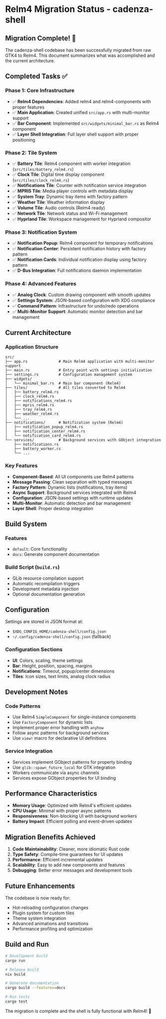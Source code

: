 # Relm4 Migration Status - cadenza-shell

## Migration Complete! 🎉

The cadenza-shell codebase has been successfully migrated from raw GTK4 to
Relm4. This document summarizes what was accomplished and the current
architecture.

## Completed Tasks ✅

### Phase 1: Core Infrastructure

- ✅ **Relm4 Dependencies**: Added relm4 and relm4-components with proper
  features
- ✅ **Main Application**: Created unified `src/app.rs` with multi-monitor
  support
- ✅ **Bar Component**: Implemented `src/widgets/minimal_bar.rs` as Relm4
  component
- ✅ **Layer Shell Integration**: Full layer shell support with proper
  positioning

### Phase 2: Tile System

- ✅ **Battery Tile**: Relm4 component with worker integration
  (`src/tiles/battery_relm4.rs`)
- ✅ **Clock Tile**: Digital time display component (`src/tiles/clock_relm4.rs`)
- ✅ **Notifications Tile**: Counter with notification service integration
- ✅ **MPRIS Tile**: Media player controls with metadata display
- ✅ **System Tray**: Dynamic tray items with factory pattern
- ✅ **Weather Tile**: Weather information display
- ✅ **Volume Tile**: Audio controls (Relm4 ready)
- ✅ **Network Tile**: Network status and Wi-Fi management
- ✅ **Hyprland Tile**: Workspace management for Hyprland compositor

### Phase 3: Notification System

- ✅ **Notification Popup**: Relm4 component for temporary notifications
- ✅ **Notification Center**: Persistent notification history with factory
  pattern
- ✅ **Notification Cards**: Individual notification display using factory
  pattern
- ✅ **D-Bus Integration**: Full notifications daemon implementation

### Phase 4: Advanced Features

- ✅ **Analog Clock**: Custom drawing component with smooth updates
- ✅ **Settings System**: JSON-based configuration with XDG compliance
- ✅ **Command Pattern**: Infrastructure for undo/redo operations
- ✅ **Multi-Monitor Support**: Automatic monitor detection and bar management

## Current Architecture

### Application Structure

```
src/
├── app.rs              # Main Relm4 application with multi-monitor support
├── main.rs             # Entry point with settings initialization
├── settings.rs         # Configuration management system
├── widgets/
│   └── minimal_bar.rs  # Main bar component (Relm4)
├── tiles/              # All tiles converted to Relm4
│   ├── battery_relm4.rs
│   ├── clock_relm4.rs  
│   ├── notifications_relm4.rs
│   ├── mpris_relm4.rs
│   ├── tray_relm4.rs
│   ├── weather_relm4.rs
│   └── ...
├── notifications/      # Notification system (Relm4)
│   ├── notification_popup_relm4.rs
│   ├── notification_center_relm4.rs
│   └── notification_card_relm4.rs
└── services/           # Background services with GObject integration
    ├── notifications.rs
    ├── battery_worker.rs
    └── ...
```

### Key Features

- **Component-Based**: All UI components use Relm4 patterns
- **Message Passing**: Clean separation with typed messages
- **Factory Pattern**: Dynamic lists (notifications, tray items)
- **Async Support**: Background services integrated with Relm4
- **Configuration**: JSON-based settings with runtime updates
- **Multi-Monitor**: Automatic detection and bar management
- **Layer Shell**: Proper desktop integration

## Build System

### Features

- `default`: Core functionality
- `docs`: Generate component documentation

### Build Script (`build.rs`)

- GLib resource compilation support
- Automatic recompilation triggers
- Development metadata injection
- Optional documentation generation

## Configuration

Settings are stored in JSON format at:

- `$XDG_CONFIG_HOME/cadenza-shell/config.json`
- `~/.config/cadenza-shell/config.json` (fallback)

### Configuration Sections

- **UI**: Colors, scaling, theme settings
- **Bar**: Height, position, spacing, margins
- **Notifications**: Timeout, popup/center dimensions
- **Tiles**: Icon sizes, text limits, analog clock radius

## Development Notes

### Code Patterns

- Use Relm4 `SimpleComponent` for single-instance components
- Use `FactoryComponent` for dynamic lists
- Implement proper error handling with `anyhow`
- Follow async patterns for background services
- Use `view!` macro for declarative UI definitions

### Service Integration

- Services implement GObject patterns for property binding
- Use `glib::spawn_future_local` for GTK integration
- Workers communicate via async channels
- Services expose GObject properties for UI binding

## Performance Characteristics

- **Memory Usage**: Optimized with Relm4's efficient updates
- **CPU Usage**: Minimal with proper async patterns
- **Responsiveness**: Non-blocking UI with background workers
- **Battery Impact**: Efficient polling and event-driven updates

## Migration Benefits Achieved

1. **Code Maintainability**: Cleaner, more idiomatic Rust code
1. **Type Safety**: Compile-time guarantees for UI updates
1. **Performance**: Efficient incremental updates
1. **Scalability**: Easy to add new components and features
1. **Debugging**: Better error messages and development tools

## Future Enhancements

The codebase is now ready for:

- Hot-reloading configuration changes
- Plugin system for custom tiles
- Theme system integration
- Advanced animations and transitions
- Performance profiling and optimization

## Build and Run

```bash
# Development build
cargo run

# Release build
nix build

# Generate documentation
cargo build --features=docs

# Run tests
cargo test
```

The migration is complete and the shell is fully functional with Relm4! 🚀
